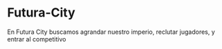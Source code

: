 # Futura-City
En Futura City buscamos agrandar nuestro imperio, reclutar jugadores, y entrar al competitivo
